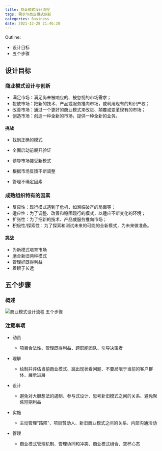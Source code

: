 ```yaml
---
title: 商业模式设计流程
tags: 需求与商业模式创新
categories: Business
date: 2021-12-28 21:46:28
---
```



Outline:

* 设计目标
* 五个步骤

<!--more-->

## 设计目标

### 商业模式设计与创新

+ 满足市场：满足尚未被响应的、被忽视的市场需求；
+ 投放市场：把新的技术、产品或服务推向市场，或利用现有的知识产权；
+ 改善市场：通过一个更好的商业模式来改进、颠覆或变革现有的市场；
+ 创造市场：创造一种全新的市场，提供一种全新的业务。

#### 挑战

+ 找到正确的模式

+ 全面启动前展开验证

+ 诱导市场接受新模式

+ 根据市场反馈不断调整

+ 管理不确定因素

### 成熟组织特有的因素

+ 反应性：现行模式遇到了危机，如濒临破产的局面等；
+ 适应性：为了调整、改善和稳固现行的模式，以适应不断变化的环境；
+ 扩张性：为了把新的技术、产品或服务推向市场；
+ 积极性/探索性：为了探索和测试未来的可能的全新模式，为未来做准备。

#### 挑战

+ 为新模式培育市场
+ 磨合新旧两种模式
+ 管理好既得利益
+ 着眼于长远

## 五个步骤

### 概述

<!--![商业模式设计流程 五个步骤](../assets/需求与商业模式设计/商业模式设计流程 五个步骤.png)-->

![商业模式设计流程 五个步骤](https://box.nju.edu.cn/f/e0d75426e2cb41ccac25/?dl=1)

### 注意事项

+ 动员
  + 项目合法性、管理既得利益、跨职能团队、引导决策者

+ 理解
  + 绘制并评估当前商业模式、跳出现状看问题、不要局限于当前的客户群体、展示进展

+ 设计
  + 避免对大胆想法的遏制、参与式设计、思考新旧模式之间的关系、避免聚焦短期利益

+ 实施
  + 主动管理“路障”、项目赞助人、新旧商业模式之间的关系、内部沟通活动

+ 管理
  + 商业模式管理机制、管理协同和冲突、商业模式组合、空杯心态

